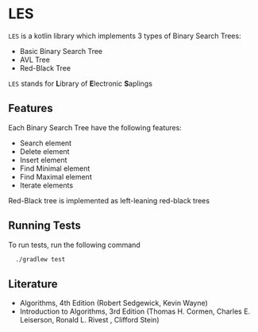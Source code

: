 
# LES

`LES` is a kotlin library which implements 3 types of Binary Search Trees:

- Basic Binary Search Tree
- AVL Tree
- Red-Black Tree

`LES` stands for **L**ibrary of **E**lectronic **S**aplings

## Features

Each Binary Search Tree have the following features:
- Search element
- Delete element
- Insert element
- Find Minimal element
- Find Maximal element
- Iterate elements

Red-Black tree is implemented as left-leaning red-black trees


## Running Tests

To run tests, run the following command

```bash
  ./gradlew test
```


## Literature 
- Algorithms, 4th Edition (Robert Sedgewick, Kevin Wayne)
- Introduction to Algorithms, 3rd Edition (Thomas H. Cormen, Charles E. Leiserson, Ronald L. Rivest , Clifford Stein)

